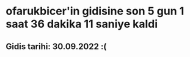 # ofarukbicer'in gidisine son 5 gun 1 saat 36 dakika 11 saniye kaldi

## Gidis tarihi: 30.09.2022 :(
